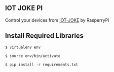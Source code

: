 ## IOT JOKE PI
Control your devices from [IOT-JOKE](https://iot-joker.firebaseapp.com) by RasperryPi

## Install Required Libraries
  `$ virtualenv env`
  
  `$ source env/bin/activate`
  
  `$ pip install -r requirements.txt`
